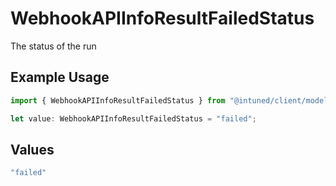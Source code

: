 # WebhookAPIInfoResultFailedStatus

The status of the run

## Example Usage

```typescript
import { WebhookAPIInfoResultFailedStatus } from "@intuned/client/models/components";

let value: WebhookAPIInfoResultFailedStatus = "failed";
```

## Values

```typescript
"failed"
```